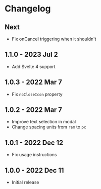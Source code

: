 # Changelog

## Next
- Fix onCancel triggering when it shouldn't

## 1.1.0 - 2023 Jul 2
- Add Svelte 4 support

## 1.0.3 - 2022 Mar 7
- Fix `noCloseIcon` property

## 1.0.2 - 2022 Mar 7
- Improve text selection in modal
- Change spacing units from `rem` to `px`

## 1.0.1 - 2022 Dec 12
- Fix usage instructions

## 1.0.0 - 2022 Dec 11
- Initial release
